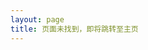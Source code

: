 ```yaml
---
layout: page
title: 页面未找到，即将跳转至主页
---
```


<script>
        var div = document.querySelector('div');
        var timer = 2;
        fn();
        setInterval(fn, 1000);

        function fn() {
            if (timer == 0) {
                location.href = 'https://wuko.top/';
            } 
        }
    </script>

<script src="
https://volunteer.cdn-go.cn/404/latest/404.js
"></script>


